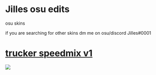 # Jilles osu edits
osu skins

if you are searching for other skins dm me on osu/discord
Jilles#0001




# [trucker speedmix v1](https://cdn.discordapp.com/attachments/1026255656937865276/1026255688642609192/trucker_speedmix_v1.osk)
![]([https://osu.ppy.sh/ss/16064436/8c22](https://cdn.discordapp.com/attachments/1026255656937865276/1026256736815951962/screenshot475.jpg))
